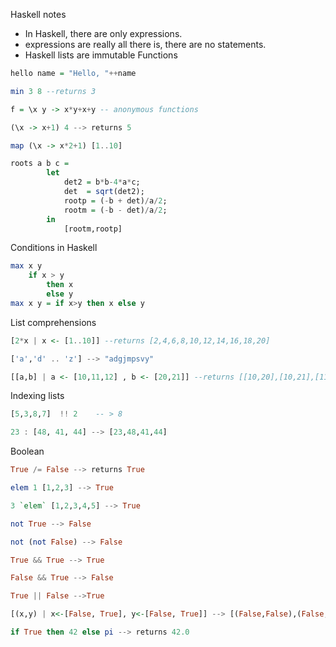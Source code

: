 Haskell notes
- In Haskell, there are only expressions.
- expressions are really all there is, there are no statements.
- Haskell lists are immutable
Functions
```Haskell
hello name = "Hello, "++name

min 3 8 --returns 3

f = \x y -> x*y+x+y -- anonymous functions

(\x -> x+1) 4 --> returns 5

map (\x -> x*2+1) [1..10]
```
```Haskell
roots a b c = 
        let
            det2 = b*b-4*a*c;
            det  = sqrt(det2);
            rootp = (-b + det)/a/2;
            rootm = (-b - det)/a/2;
        in
            [rootm,rootp]
```
Conditions in Haskell
```Haskell
max x y
    if x > y
        then x
        else y
max x y = if x>y then x else y
```
List comprehensions
```Haskell
[2*x | x <- [1..10]] --returns [2,4,6,8,10,12,14,16,18,20]

['a','d' .. 'z'] --> "adgjmpsvy"

[[a,b] | a <- [10,11,12] , b <- [20,21]] --returns [[10,20],[10,21],[11,20],[11,21],[12,20],[12,21]]
```
Indexing lists
```Haskell
[5,3,8,7]  !! 2    -- > 8
```
```Haskell
23 : [48, 41, 44] --> [23,48,41,44]
```
Boolean
```Haskell
True /= False --> returns True

elem 1 [1,2,3] --> True

3 `elem` [1,2,3,4,5] --> True

not True --> False

not (not False) --> False

True && True --> True

False && True --> False

True || False -->True

[(x,y) | x<-[False, True], y<-[False, True]] --> [(False,False),(False,True),(True,False),(True,True)]

if True then 42 else pi --> returns 42.0
```
